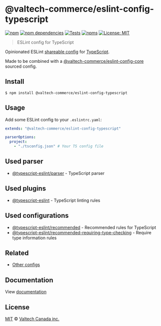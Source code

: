 # @valtech-commerce/eslint-config-typescript

[![npm][npm-badge]][npm-url]
[![npm dependencies][dependencies-badge]][dependencies-url]
[![Tests][tests-badge]][tests-url]
[![npms][npms-badge]][npms-url]
[![License: MIT][license-badge]][license-url]

> ESLint config for TypeScript

Opinionated ESLint [shareable config](https://eslint.org/docs/developer-guide/shareable-configs.html) for [TypeScript](https://www.typescriptlang.org/).

Made to be combined with a [@valtech-commerce/eslint-config-core](https://github.com/valtech-commerce/eslint-config) sourced config.

## Install

```
$ npm install @valtech-commerce/eslint-config-typescript
```

## Usage

Add some ESLint config to your `.eslintrc.yaml`:

```yaml
extends: "@valtech-commerce/eslint-config-typescript"

parserOptions:
  project:
    - "./tsconfig.json" # Your TS config file
```

## Used parser

- [@typescript-eslint/parser](https://typescript-eslint.io/) - TypeScript parser

## Used plugins

- [@typescript-eslint](https://typescript-eslint.io/) - TypeScript linting rules

## Used configurations

- [@typescript-eslint/recommended](https://typescript-eslint.io/linting/configs) - Recommended rules for TypeScript
- [@typescript-eslint/recommended-requiring-type-checking](https://typescript-eslint.io/linting/configs) - Require type information rules

## Related

- [Other configs](https://github.com/valtech-commerce/eslint-config)

## Documentation

View [documentation](https://valtech-commerce.github.io/eslint-config/typescript)

## License

[MIT](LICENSE) © [Valtech Canada inc.](https://www.valtech.ca/)

[npm-badge]: https://img.shields.io/npm/v/@valtech-commerce/eslint-config-typescript?style=flat-square
[dependencies-badge]: https://img.shields.io/david/valtech-commerce/eslint-config?path=packages/typescript&style=flat-square
[tests-badge]: https://img.shields.io/github/workflow/status/valtech-commerce/eslint-config/tests/main?label=tests&style=flat-square
[npms-badge]: https://badges.npms.io/%40valtech-commerce%2Feslint-config-typescript.svg?style=flat-square
[license-badge]: https://img.shields.io/badge/license-MIT-green?style=flat-square
[npm-url]: https://www.npmjs.com/package/@valtech-commerce/eslint-config-typescript
[dependencies-url]: https://david-dm.org/valtech-commerce/eslint-config?path=packages/typescript
[tests-url]: https://github.com/valtech-commerce/eslint-config/actions?query=workflow%3Atests+branch%3Amain
[npms-url]: https://npms.io/search?q=%40valtech-commerce%2Feslint-config-typescript
[license-url]: https://opensource.org/licenses/MIT
